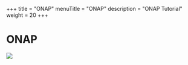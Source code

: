 +++
title = "ONAP"
menuTitle = "ONAP"
description = "ONAP Tutorial"
weight = 20 
+++

# ONAP

![](/images/hack4easy/logo_onap_2017.png)
